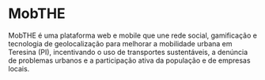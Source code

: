 # MobTHE
MobTHE é uma plataforma web e mobile que une rede social, gamificação e tecnologia de geolocalização para melhorar a mobilidade urbana em Teresina (PI), incentivando o uso de transportes sustentáveis, a denúncia de problemas urbanos e a participação ativa da população e de empresas locais.
